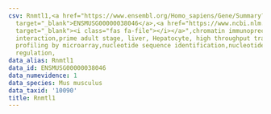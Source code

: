 ```yaml
---
csv: Rnmtl1,<a href="https://www.ensembl.org/Homo_sapiens/Gene/Summary?db=core;g=ENSMUSG00000038046"
  target="_blank">ENSMUSG00000038046</a>,<a href="https://www.ncbi.nlm.nih.gov/pubmed/23834426"
  target="_blank"><i class="fas fa-file"></i></a>",chromatin immunoprecipitation assay,direct
  interaction,prime adult stage, liver, Hepatocyte, high throughput transcription
  profiling by microarray,nucleotide sequence identification,nucleotide sequence identification,transcriptional
  regulation,
data_alias: Rnmtl1
data_id: ENSMUSG00000038046
data_numevidence: 1
data_species: Mus musculus
data_taxid: '10090'
title: Rnmtl1
---
```


